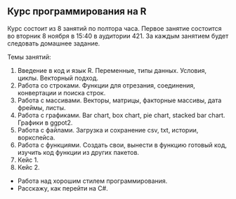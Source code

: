## Курс программирования на R

Курс состоит из 8 занятий по полтора часа. Первое занятие состоится во вторник 8 ноября в 15:40 в аудитории 421. За каждым занятием будет следовать домашнее задание.

Темы занятий:

1. Введение в код и язык R. Переменные, типы данных. Условия, циклы. Векторный подход.
2. Работа со строками. Функции для отрезания, соединения, конвертации и поиска строк.
3. Работа с массивами. Векторы, матрицы, факторные массивы, дата фреймы, листы.
4. Работа с графиками. Bar chart, box chart, pie chart, stacked bar chart. Графики в ggpot2.
5. Работа с файлами. Загрузка и сохранение csv, txt, истории, воркспейса.
6. Работа с функциями. Создать свои, вынести в функцию готовый код, изучить код функции из других пакетов.
7. Кейс 1.
8. Кейс 2.
+	Работа над хорошим стилем программирования.
+	Расскажу, как перейти на C#.

